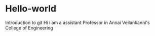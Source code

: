 # Hello-world
Introduction to git
Hi i am a assistant Professor in Annai Veilankanni's College of Engineering
